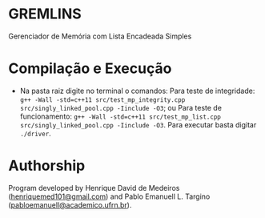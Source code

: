 # GREMLINS
Gerenciador de Memória com Lista Encadeada Simples

# Compilação e Execução
- Na pasta raiz digite no terminal o comandos:
Para teste de integridade:   ```g++ -Wall -std=c++11 src/test_mp_integrity.cpp src/singly_linked_pool.cpp -Iinclude -O3```; ou
Para teste de funcionamento: ```g++ -Wall -std=c++11 src/test_mp_list.cpp src/singly_linked_pool.cpp -Iinclude -O3```.
Para executar basta digitar ```./driver```.

# Authorship
Program developed by Henrique David de Medeiros (henriquemed101@gmail.com) and Pablo Emanuell L. Targino (pabloemanuell@academico.ufrn.br).
